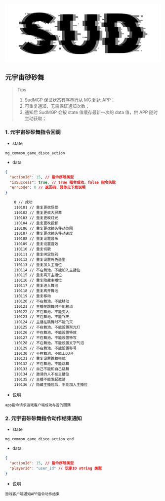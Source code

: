 #

![SUD](../../Resource/logo.png)

## 元宇宙砂砂舞

> Tips
>
> 1. SudMGP 保证状态有序串行从 MG 到达 APP；
> 2. 可重复通知，无需保证通知次数；
> 3. 通知后 SudMGP 会按 state 值缓存最新一次的 data 值，供 APP 随时主动获取；

### 1. 元宇宙砂砂舞指令回调

- state

```
mg_common_game_disco_action
```

- data

```json
{
  "actionId": 15, // 指令序号类型
  "isSuccess": true, // true 指令成功，false 指令失败
  "errCode": 0 // 返回码，具体见下发说明
}
```

```txt
    0 // 成功
    110101 // 重复更改场景
    110102 // 重复更改大屏幕
    110103 // 重复更改灯光
    110104 // 重复更改投影
    110106 // 重复更改镜头移动范围
    110107 // 重复更改镜头移动速度
    110108 // 重复设置音乐
    110109 // 重复设置音效
    110110 // 重复切歌
    110111 // 重复绑定性别
    110112 // 重复设置角色造型
    110113 // 重复加入主播位
    110114 // 不在舞池，不能加入主播位
    110115 // 重复离开主播位
    110116 // 重复隐藏主播位
    110117 // 重复进入舞池
    110118 // 重复离开舞池
    110119 // 重复移动
    110120 // 不在舞池，不能移动
    110121 // 主播在跳舞时不能移动
    110122 // 不在舞池，不能变大
    110123 // 不在舞池，不能飞天
    110124 // 主播在跳舞时不能飞天
    110125 // 不在舞池，不能设置聚光灯
    110126 // 不在舞池，不能设置特效
    110127 // 不在舞池，不能设置特写
    110128 // 不在舞池，不能设置文字气泡
    110129 // 不在舞池，不能设置称号
    110130 // 不在舞池，不能上DJ台
    110131 // 重复设置跳舞模式
    110132 // 不在舞池，不能跳舞
    110133 // 自己不能和自己跳舞
    110134 // 邀请的人不在主播位
    110135 // 主播不能发起邀请
    110136 // 隐藏主播位后，不能加入主播位
```

- 说明

```
app指令请求游戏客户端成功与否的回调
```

### 2. 元宇宙砂砂舞指令动作结束通知

- state

```
mg_common_game_disco_action_end
```

- data

```json
{
  "actionId": 15, // 指令序号类型
  "playerId": "user_id" // 玩家ID string 类型
}
```

- 说明

```
游戏客户端通知APP指令动作结束
```

